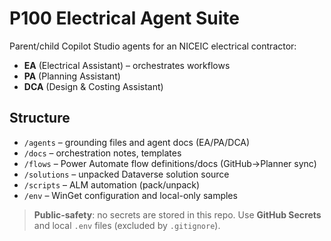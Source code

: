 # P100 Electrical Agent Suite

Parent/child Copilot Studio agents for an NICEIC electrical contractor:
- **EA** (Electrical Assistant) – orchestrates workflows
- **PA** (Planning Assistant)
- **DCA** (Design & Costing Assistant)

## Structure
- `/agents` – grounding files and agent docs (EA/PA/DCA)
- `/docs` – orchestration notes, templates
- `/flows` – Power Automate flow definitions/docs (GitHub→Planner sync)
- `/solutions` – unpacked Dataverse solution source
- `/scripts` – ALM automation (pack/unpack)
- `/env` – WinGet configuration and local-only samples

> **Public-safety**: no secrets are stored in this repo. Use **GitHub Secrets** and local `.env` files (excluded by `.gitignore`).
